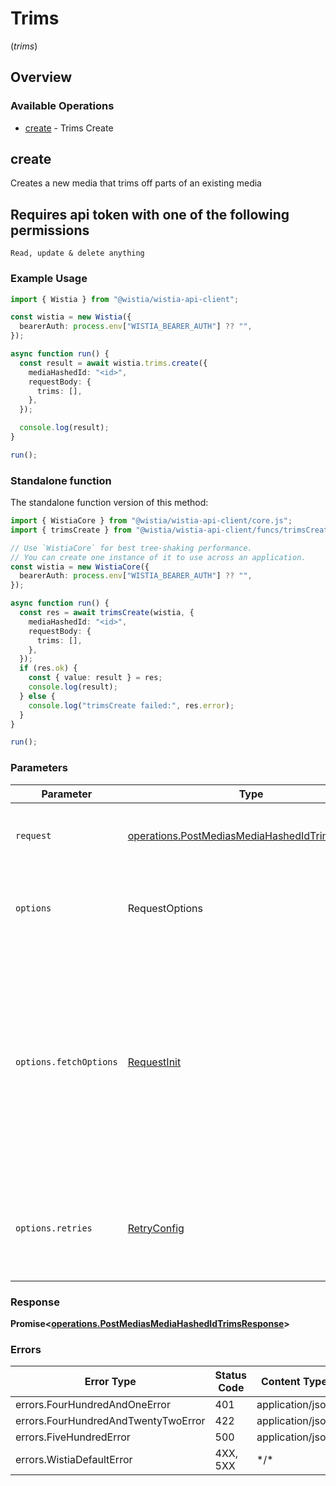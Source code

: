 # Trims
(*trims*)

## Overview

### Available Operations

* [create](#create) - Trims Create

## create

Creates a new media that trims off parts of an existing media

## Requires api token with one of the following permissions
```
Read, update & delete anything
```


### Example Usage

<!-- UsageSnippet language="typescript" operationID="post_/medias/{mediaHashedId}/trims" method="post" path="/medias/{mediaHashedId}/trims" -->
```typescript
import { Wistia } from "@wistia/wistia-api-client";

const wistia = new Wistia({
  bearerAuth: process.env["WISTIA_BEARER_AUTH"] ?? "",
});

async function run() {
  const result = await wistia.trims.create({
    mediaHashedId: "<id>",
    requestBody: {
      trims: [],
    },
  });

  console.log(result);
}

run();
```

### Standalone function

The standalone function version of this method:

```typescript
import { WistiaCore } from "@wistia/wistia-api-client/core.js";
import { trimsCreate } from "@wistia/wistia-api-client/funcs/trimsCreate.js";

// Use `WistiaCore` for best tree-shaking performance.
// You can create one instance of it to use across an application.
const wistia = new WistiaCore({
  bearerAuth: process.env["WISTIA_BEARER_AUTH"] ?? "",
});

async function run() {
  const res = await trimsCreate(wistia, {
    mediaHashedId: "<id>",
    requestBody: {
      trims: [],
    },
  });
  if (res.ok) {
    const { value: result } = res;
    console.log(result);
  } else {
    console.log("trimsCreate failed:", res.error);
  }
}

run();
```

### Parameters

| Parameter                                                                                                                                                                      | Type                                                                                                                                                                           | Required                                                                                                                                                                       | Description                                                                                                                                                                    |
| ------------------------------------------------------------------------------------------------------------------------------------------------------------------------------ | ------------------------------------------------------------------------------------------------------------------------------------------------------------------------------ | ------------------------------------------------------------------------------------------------------------------------------------------------------------------------------ | ------------------------------------------------------------------------------------------------------------------------------------------------------------------------------ |
| `request`                                                                                                                                                                      | [operations.PostMediasMediaHashedIdTrimsRequest](../../models/operations/postmediasmediahashedidtrimsrequest.md)                                                               | :heavy_check_mark:                                                                                                                                                             | The request object to use for the request.                                                                                                                                     |
| `options`                                                                                                                                                                      | RequestOptions                                                                                                                                                                 | :heavy_minus_sign:                                                                                                                                                             | Used to set various options for making HTTP requests.                                                                                                                          |
| `options.fetchOptions`                                                                                                                                                         | [RequestInit](https://developer.mozilla.org/en-US/docs/Web/API/Request/Request#options)                                                                                        | :heavy_minus_sign:                                                                                                                                                             | Options that are passed to the underlying HTTP request. This can be used to inject extra headers for examples. All `Request` options, except `method` and `body`, are allowed. |
| `options.retries`                                                                                                                                                              | [RetryConfig](../../lib/utils/retryconfig.md)                                                                                                                                  | :heavy_minus_sign:                                                                                                                                                             | Enables retrying HTTP requests under certain failure conditions.                                                                                                               |

### Response

**Promise\<[operations.PostMediasMediaHashedIdTrimsResponse](../../models/operations/postmediasmediahashedidtrimsresponse.md)\>**

### Errors

| Error Type                          | Status Code                         | Content Type                        |
| ----------------------------------- | ----------------------------------- | ----------------------------------- |
| errors.FourHundredAndOneError       | 401                                 | application/json                    |
| errors.FourHundredAndTwentyTwoError | 422                                 | application/json                    |
| errors.FiveHundredError             | 500                                 | application/json                    |
| errors.WistiaDefaultError           | 4XX, 5XX                            | \*/\*                               |